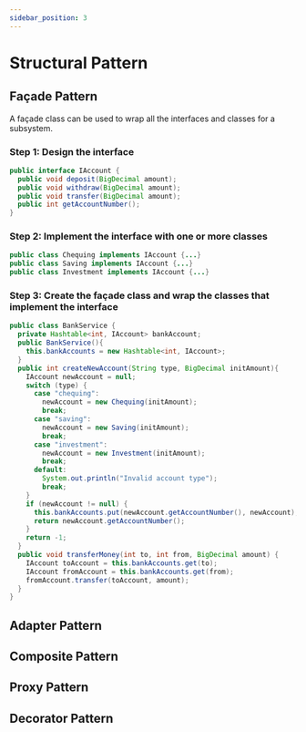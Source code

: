 ```yaml
---
sidebar_position: 3
---
```


# Structural Pattern

## Façade Pattern

A façade class can be used to wrap all the interfaces and classes for a subsystem.

### Step 1: Design the interface

```java
public interface IAccount {
  public void deposit(BigDecimal amount);
  public void withdraw(BigDecimal amount);
  public void transfer(BigDecimal amount);
  public int getAccountNumber();
}
```

### Step 2: Implement the interface with one or more classes

```java
public class Chequing implements IAccount {...}
public class Saving implements IAccount {...}
public class Investment implements IAccount {...}
```

### Step 3: Create the façade class and wrap the classes that implement the interface

```java
public class BankService {
  private Hashtable<int, IAccount> bankAccount;
  public BankService(){
    this.bankAccounts = new Hashtable<int, IAccount>;
  }
  public int createNewAccount(String type, BigDecimal initAmount){
    IAccount newAccount = null;
    switch (type) {
      case "chequing":
        newAccount = new Chequing(initAmount);
        break;
      case "saving":
        newAccount = new Saving(initAmount);
        break;
      case "investment":
        newAccount = new Investment(initAmount);
        break;
      default:
        System.out.println("Invalid account type");
        break;
    }
    if (newAccount != null) {
      this.bankAccounts.put(newAccount.getAccountNumber(), newAccount);
      return newAccount.getAccountNumber();
    }
    return -1;
  }
  public void transferMoney(int to, int from, BigDecimal amount) {
    IAccount toAccount = this.bankAccounts.get(to);
    IAccount fromAccount = this.bankAccounts.get(from);
    fromAccount.transfer(toAccount, amount);
  }
}
```

## Adapter Pattern

## Composite Pattern

## Proxy Pattern

## Decorator Pattern
